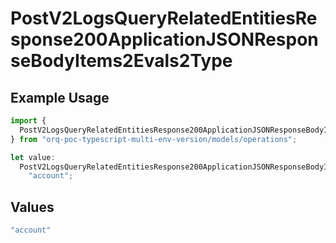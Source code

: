# PostV2LogsQueryRelatedEntitiesResponse200ApplicationJSONResponseBodyItems2Evals2Type

## Example Usage

```typescript
import {
  PostV2LogsQueryRelatedEntitiesResponse200ApplicationJSONResponseBodyItems2Evals2Type,
} from "orq-poc-typescript-multi-env-version/models/operations";

let value:
  PostV2LogsQueryRelatedEntitiesResponse200ApplicationJSONResponseBodyItems2Evals2Type =
    "account";
```

## Values

```typescript
"account"
```